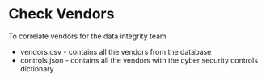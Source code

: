# Check Vendors
To correlate vendors for the data integrity team

- vendors.csv - contains all the vendors from the database
- controls.json - contains all the vendors with the cyber security controls dictionary
